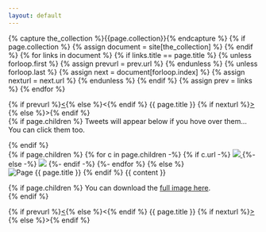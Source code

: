 ```yaml
---
layout: default
---
```

{% capture the_collection %}{{page.collection}}{% endcapture %}
  {% if page.collection %}
    {% assign  document = site[the_collection]  %}
  {% endif %}
{% for links in document  %}
  {% if links.title == page.title %}
    {% unless forloop.first %}
      {% assign prevurl = prev.url %}
    {% endunless %}
    {% unless forloop.last %}
      {% assign next = document[forloop.index] %}
      {% assign nexturl = next.url %}
    {% endunless %}
  {% endif %}
  {% assign prev = links %}
{% endfor %}

<script>
document.body.onkeyup = function(e){
if (e.keyCode == '37') { window.location = '{{prevurl}}'; }
if (e.keyCode == '39') { window.location = '{{nexturl}}'; }
};
</script>

{% if prevurl %}<a href="{{prevurl}}" class="prev">&lt;</a>{% else %}&lt;{% endif %} {{ page.title }}
{% if nexturl %}<a href="{{nexturl}}" class="nxt">&gt;</a>{% else %}&gt;{% endif %}
<br>
{% if page.children %}
Tweets will appear below if you hove over them... You can click them too.
<iframe id='twitframe' border=0 frameborder=0 height=250 width=550
 src="" hidden=true></iframe>{% endif %}

<div class='img'>
	{% if page.children %}
		{% for c in page.children -%}
			{% if c.url -%}
				<a href='{{ c.url }}' title='{{ c.url }}' target='_new' onMouseOver="
						document.getElementById('twitframe').src = 'https://twitframe.com/show?url={{ c.url | uri_escape }}'
						document.getElementById('twitframe').hidden = false
				  ">
					<img class='subimg subimgurl' src='/img/{{ c.id }}.png'>
				</a>
			{%- else -%}
					<img class='subimg' src='/img/{{ c.id }}.png'>
			{%- endif -%}
		{%- endfor %}
	{% else %}
	<img alt='Page {{ page.title }}' src='/img/{{ page.title }}.png'>
	{% endif %}
	{{ content }}
</div>

{% if page.children %}
	You can download the <a href='/img/{{ page.title }}.png'>full image here</a>.<br>
{% endif %}

{% if prevurl %}<a href="{{prevurl}}" class="prev">&lt;</a>{% else %}&lt;{% endif %} {{ page.title }}
{% if nexturl %}<a href="{{nexturl}}" class="nxt">&gt;</a>{% else %}&gt;{% endif %}
